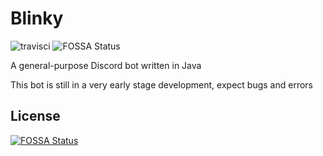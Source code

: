 # Blinky 
![travisci](https://travis-ci.org/tsblock/Blinky.svg?branch=master) ![FOSSA Status](https://app.fossa.io/api/projects/git%2Bgithub.com%2Ftsblock%2FBlinky.svg?type=shield)

A general-purpose Discord bot written in Java&nbsp;

This bot is still in a very early stage development, expect bugs and errors

## License
[![FOSSA Status](https://app.fossa.io/api/projects/git%2Bgithub.com%2Ftsblock%2FBlinky.svg?type=large)](https://app.fossa.io/projects/git%2Bgithub.com%2Ftsblock%2FBlinky?ref=badge_large)
